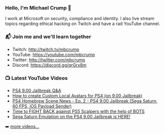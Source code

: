 ### Hello, I'm Michael Crump 👋

I work at Microsoft on security, compliance and identity. I also live stream topics regarding ethical hacking on Twitch and have a rad YouTube channel. 

### 📬 Join me and we'll learn together

- Twitch: http://twitch.tv/mbcrump
- YouTube: https://youtube.com/mbcrump
- Twitter: http://twitter.com/mbcrump
- Discord: https://discord.gg/qrGrx8m

### 📺 Latest YouTube Videos

<!-- YOUTUBE:START -->
- [PS4 9.00 Jailbreak Q&amp;A](https://www.youtube.com/watch?v=6kRbi2OOQEw)
- [How to create Custom Local Avatars for PS4 &lpar;on 9.00 Jailbreak&rpar;](https://www.youtube.com/watch?v=DN6Nz2eLjaE)
- [PS4 Homebrew Scene News - Ep. 2 - PS4 9.00 Jailbreak &lpar;Sega Saturn, 60 FPS, iOS Payload Sender&rpar;](https://www.youtube.com/watch?v=vFIWTeHVYxM)
- [Time to FIGHT BACK against PS5 Scalpers with the help of BOTS](https://www.youtube.com/watch?v=Aa-s6I7uxcI)
- [Sega Saturn Emulation on the PS4 9.00 Jailbreak is HERE!](https://www.youtube.com/watch?v=62z0oglZo9Y)
<!-- YOUTUBE:END -->

➡️ [more videos...](https://youtube.com/mbcrump)


